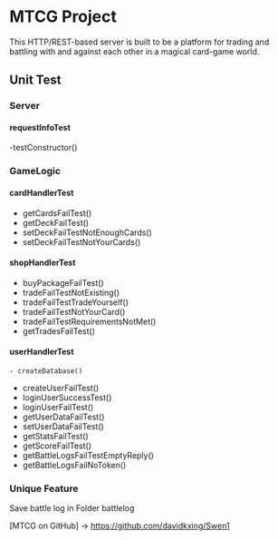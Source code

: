# MTCG Project
This HTTP/REST-based server is built to be a platform for trading and battling with and
against each other in a magical card-game world. 

## Unit Test

### Server
#### requestInfoTest
-testConstructor()

### GameLogic
#### cardHandlerTest
- getCardsFailTest()
- getDeckFailTest()
- setDeckFailTestNotEnoughCards()
- setDeckFailTestNotYourCards()

#### shopHandlerTest
- buyPackageFailTest()
- tradeFailTestNotExisting()
- tradeFailTestTradeYourself()
- tradeFailTestNotYourCard()
- tradeFailTestRequirementsNotMet()
- getTradesFailTest()

#### userHandlerTest
	- createDatabase()
- createUserFailTest()
- loginUserSuccessTest()
- loginUserFailTest()
- getUserDataFailTest()
- setUserDataFailTest()
- getStatsFailTest()
- getScoreFailTest()
- getBattleLogsFailTestEmptyReply()
- getBattleLogsFailNoToken()

### Unique Feature
Save battle log in Folder battlelog



[MTCG on GitHub] -> https://github.com/davidkxing/Swen1